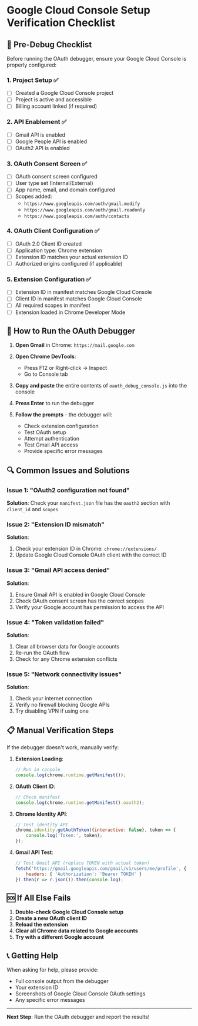 # Google Cloud Console Setup Verification Checklist

## 🔧 Pre-Debug Checklist

Before running the OAuth debugger, ensure your Google Cloud Console is properly configured:

### 1. Project Setup ✅
- [ ] Created a Google Cloud Console project
- [ ] Project is active and accessible
- [ ] Billing account linked (if required)

### 2. API Enablement ✅
- [ ] Gmail API is enabled
- [ ] Google People API is enabled  
- [ ] OAuth2 API is enabled

### 3. OAuth Consent Screen ✅
- [ ] OAuth consent screen configured
- [ ] User type set (Internal/External)
- [ ] App name, email, and domain configured
- [ ] Scopes added:
  - `https://www.googleapis.com/auth/gmail.modify`
  - `https://www.googleapis.com/auth/gmail.readonly`
  - `https://www.googleapis.com/auth/contacts`

### 4. OAuth Client Configuration ✅
- [ ] OAuth 2.0 Client ID created
- [ ] Application type: Chrome extension
- [ ] Extension ID matches your actual extension ID
- [ ] Authorized origins configured (if applicable)

### 5. Extension Configuration ✅
- [ ] Extension ID in manifest matches Google Cloud Console
- [ ] Client ID in manifest matches Google Cloud Console
- [ ] All required scopes in manifest
- [ ] Extension loaded in Chrome Developer Mode

## 🚀 How to Run the OAuth Debugger

1. **Open Gmail** in Chrome: `https://mail.google.com`

2. **Open Chrome DevTools**: 
   - Press F12 or Right-click → Inspect
   - Go to Console tab

3. **Copy and paste** the entire contents of `oauth_debug_console.js` into the console

4. **Press Enter** to run the debugger

5. **Follow the prompts** - the debugger will:
   - Check extension configuration
   - Test OAuth setup
   - Attempt authentication
   - Test Gmail API access
   - Provide specific error messages

## 🔍 Common Issues and Solutions

### Issue 1: "OAuth2 configuration not found"
**Solution**: Check your `manifest.json` file has the `oauth2` section with `client_id` and `scopes`

### Issue 2: "Extension ID mismatch"
**Solution**: 
1. Check your extension ID in Chrome: `chrome://extensions/`
2. Update Google Cloud Console OAuth client with the correct ID

### Issue 3: "Gmail API access denied"
**Solution**:
1. Ensure Gmail API is enabled in Google Cloud Console
2. Check OAuth consent screen has the correct scopes
3. Verify your Google account has permission to access the API

### Issue 4: "Token validation failed"
**Solution**:
1. Clear all browser data for Google accounts
2. Re-run the OAuth flow
3. Check for any Chrome extension conflicts

### Issue 5: "Network connectivity issues"
**Solution**:
1. Check your internet connection
2. Verify no firewall blocking Google APIs
3. Try disabling VPN if using one

## 📋 Manual Verification Steps

If the debugger doesn't work, manually verify:

1. **Extension Loading**:
   ```javascript
   // Run in console
   console.log(chrome.runtime.getManifest());
   ```

2. **OAuth Client ID**:
   ```javascript
   // Check manifest
   console.log(chrome.runtime.getManifest().oauth2);
   ```

3. **Chrome Identity API**:
   ```javascript
   // Test identity API
   chrome.identity.getAuthToken({interactive: false}, token => {
       console.log('Token:', token);
   });
   ```

4. **Gmail API Test**:
   ```javascript
   // Test Gmail API (replace TOKEN with actual token)
   fetch('https://gmail.googleapis.com/gmail/v1/users/me/profile', {
       headers: { 'Authorization': 'Bearer TOKEN' }
   }).then(r => r.json()).then(console.log);
   ```

## 🆘 If All Else Fails

1. **Double-check Google Cloud Console setup**
2. **Create a new OAuth client ID**
3. **Reload the extension**
4. **Clear all Chrome data related to Google accounts**
5. **Try with a different Google account**

## 📞 Getting Help

When asking for help, please provide:
- Full console output from the debugger
- Your extension ID
- Screenshots of Google Cloud Console OAuth settings
- Any specific error messages

---

**Next Step**: Run the OAuth debugger and report the results! 